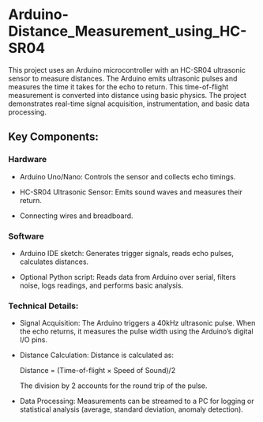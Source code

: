 # Arduino-Distance_Measurement_using_HC-SR04


This project uses an Arduino microcontroller with an HC-SR04 ultrasonic sensor to measure distances. The Arduino emits ultrasonic pulses and measures the time it takes for the echo to return. This time-of-flight measurement is converted into distance using basic physics. The project demonstrates real-time signal acquisition, instrumentation, and basic data processing.

## Key Components:

### Hardware

- Arduino Uno/Nano: Controls the sensor and collects echo timings.

- HC-SR04 Ultrasonic Sensor: Emits sound waves and measures their return.

- Connecting wires and breadboard.

### Software

- Arduino IDE sketch: Generates trigger signals, reads echo pulses, calculates distances.

- Optional Python script: Reads data from Arduino over serial, filters noise, logs readings, and performs basic analysis.

### Technical Details:

- Signal Acquisition: The Arduino triggers a 40kHz ultrasonic pulse. When the echo returns, it measures the pulse width using the Arduino’s digital I/O pins.

- Distance Calculation: Distance is calculated as:

    Distance = (Time-of-flight × Speed of Sound)/2	​
    
    The division by 2 accounts for the round trip of the pulse.

- Data Processing: Measurements can be streamed to a PC for logging or statistical analysis (average, standard deviation, anomaly detection).

